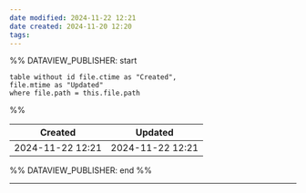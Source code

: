 ```yaml
---
date modified: 2024-11-22 12:21
date created: 2024-11-20 12:20
tags: 
---
```

%% DATAVIEW_PUBLISHER: start
```dataview
table without id file.ctime as "Created",
file.mtime as "Updated"
where file.path = this.file.path
```
%%

| Created          | Updated          |
| ---------------- | ---------------- |
| 2024-11-22 12:21 | 2024-11-22 12:21 |

%% DATAVIEW_PUBLISHER: end %%

----

